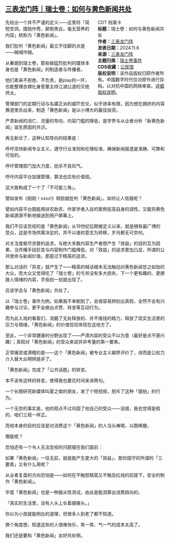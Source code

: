 <!--1731040964000-->
[三表龙门阵｜瑞士卷：如何与黄色新闻共处](https://chinadigitaltimes.net/chinese/712890.html)
------

<div style="width:42%;float:right;padding-left:20px;"><div class="su-spoiler su-spoiler-style-fancy su-spoiler-icon-chevron-circle" data-scroll-offset="0" data-anchor-in-url="no"><div class="su-spoiler-title" tabindex="0" role="button"><span class="su-spoiler-icon"></span>CDT 档案卡</div><div class="su-spoiler-content su-u-clearfix su-u-trim"><strong>标题：</strong>瑞士卷：如何与黄色新闻共处<br><strong>作者：</strong><a href="https://chinadigitaltimes.net/space/三表龙门阵" target="_blank">三表龙门阵</a><br><strong>发表日期：</strong>2024.11.6<br><strong>来源：</strong><a href="https://archive.ph/mt7ZP" target="_blank">三表龙门阵</a><br><strong>主题归类：</strong><a href="https://chinadigitaltimes.net/space/瑞士卷事件" target="_blank">瑞士卷事件</a><br><strong>CDS收藏：</strong><a href="https://chinadigitaltimes.net/space/%E5%85%AC%E6%B0%91%E9%A6%86" target="_blank" rel="noopener">公民馆</a><br><strong>版权说明：</strong>该作品版权归原作者所有。中国数字时代仅对原作进行存档，以对抗中国的网络审查。<a href="https://chinadigitaltimes.net/chinese/copyright">详细版权说明</a>。</div></div></div><p>先给出一个并不严谨的定义——这里将「简短空洞，摆拍作秀，颠倒黑白，毫无营养的内容」统称为「黄色新闻」。</p><p>我们批判「黄色新闻」最立不住脚的点是——贼喊作贼。</p><p>从秦朗到瑞士卷，那些做猛烈批判的媒体本身也是「黄色新闻」的制造者与传播者。</p><p>他们素来不拒绝、不负责，是play的一环，也能整理衣襟化身誓要主持江湖公道的灭绝师太。</p><p>管理部门的定期行动与名媒正派的威吓宏论，似乎效率有限，因为想在拥挤的内容赛道里杀出来，制造「黄色新闻」是以小博大的最佳投资。</p><p>严肃新闻的消亡、流量的导向、内容门槛的降低，是学界与从业者分析「新黄色新闻」滋生原因的共识。</p><p>再无新论了，这种认知导向的结果是：</p><p>呼吁坚持新闻专业主义，遵守行业准则和伦理标准，确保新闻报道是准确、可靠和可信的。</p><p>呼吁管理部门加大力度，扼杀不良风气。</p><p>呼吁内容平台加强管理，算法也应有价值观。</p><p>这大致构成了一个了「不可能三角」。</p><p>譬如发布《刚刚！xxxx!》转脸就批判「黄色新闻」，如何让人信服呢？</p><p>譬如内容平台既能用扶农助农、作家学者入驻的案例拔高自身的调性，又能将黄色新闻源源不断地输送到用户屏幕上。</p><p>我们不应该忽视的是「黄色新闻」从19世纪后期被定义以来，就是拥有最广博的受众，这是市场供需决定的，并不以谁的意志为转移，岁月都无可奈何。</p><p>对关注度极尽贪婪的追求，与绝大多数内容生产者想产生「效益」的目的互为因果，当传播手段巨变与内容制作门槛降低，对「效益」的追求更加凸显，所谓的公共使命与新闻价值，那是过于精英的追求。</p><p>那么对话的「异变」就产生了——精英的喊话根本无法触动对黄色新闻甘之如饴的大众，而大众又觉得吃了「瑞士卷」的亏并没有多大损失，下一个更有趣的、更撩拨人情绪的内容，手指划一划就出现了。</p><p>应该学会与「黄色新闻」共处了。</p><p>以「瑞士卷」事件为例，如果我不幸刷到了，会很容易辨别出真假，全然不会有兴趣参与讨论，更不会做出点赞、转发等互动行为。</p><p>而为此入戏的看客们，消磨了无处释放的、并不值钱的精力，释放了现实生活里的压力与情绪，「黄色新闻」的价值恰恰体现在这地方了。</p><p>至此，一个非常健康的分野出现了——严肃内容的受众不以为意（最好是点不感兴趣）；真假对「黄色新闻」的受众来说并非考量的第一要素。</p><p>正常痛苦或滑稽的是——这个「黄色新闻」被专业主义越界评价了，进而是公权力介入替大众明辨是非了。</p><p>「黄色新闻」完成了「公共话题」的转变。</p><p>本不该有这样的转变，使得我也要花时间来讲两句。</p><p>一个长期研究新媒体叫夏之南的朋友，发了个短视频，怒斥了这种「摆拍」的行为。</p><p>一个无奈的事实是，他的观点不过巩固了他自己的受众——没错，我也觉得是假的，咱们三观一样正。</p><p>而他本身的目的应该是对消费这个「黄色新闻」的人当头棒喝，以图唤醒。</p><p>哪能呢？</p><p>恐怕还有一个令人无法忽视的问题摆在我们面前：</p><p>如果「黄色新闻」一往无前，就是能产生更大的「效益」，那你固守的所谓的「三要素」又有什么用呢？</p><p>从业者复盘的方向恐怕是——如何在不触怒精英又不触及红线的前提下，安全的制作「黄色新闻」。</p><p>毕竟「黄色新闻」也是一种服从性测试，由此是能测算出消费趋向的。</p><p>「真实的生活里，没有人头上长着摄像头。」</p><p>你以为小孩就能明白的道理，但很多人到老了都不知道。</p><p>换个角度想，知道这些的人很难快乐，笑一笑、气一气的成本太高了。</p><p>我们还是要和「黄色新闻」友好共处啊。</p><div class="addtoany_share_save_container addtoany_content addtoany_content_bottom"><div class="a2a_kit a2a_kit_size_32 addtoany_list" data-a2a-url="https://chinadigitaltimes.net/chinese/712890.html" data-a2a-title="三表龙门阵｜瑞士卷：如何与黄色新闻共处"><a class="a2a_button_facebook" href="https://www.addtoany.com/add_to/facebook?linkurl=https%3A%2F%2Fchinadigitaltimes.net%2Fchinese%2F712890.html&amp;linkname=%E4%B8%89%E8%A1%A8%E9%BE%99%E9%97%A8%E9%98%B5%EF%BD%9C%E7%91%9E%E5%A3%AB%E5%8D%B7%EF%BC%9A%E5%A6%82%E4%BD%95%E4%B8%8E%E9%BB%84%E8%89%B2%E6%96%B0%E9%97%BB%E5%85%B1%E5%A4%84" title="Facebook" rel="nofollow noopener" target="_blank"></a><a class="a2a_button_twitter" href="https://www.addtoany.com/add_to/twitter?linkurl=https%3A%2F%2Fchinadigitaltimes.net%2Fchinese%2F712890.html&amp;linkname=%E4%B8%89%E8%A1%A8%E9%BE%99%E9%97%A8%E9%98%B5%EF%BD%9C%E7%91%9E%E5%A3%AB%E5%8D%B7%EF%BC%9A%E5%A6%82%E4%BD%95%E4%B8%8E%E9%BB%84%E8%89%B2%E6%96%B0%E9%97%BB%E5%85%B1%E5%A4%84" title="Twitter" rel="nofollow noopener" target="_blank"></a><a class="a2a_button_telegram" href="https://www.addtoany.com/add_to/telegram?linkurl=https%3A%2F%2Fchinadigitaltimes.net%2Fchinese%2F712890.html&amp;linkname=%E4%B8%89%E8%A1%A8%E9%BE%99%E9%97%A8%E9%98%B5%EF%BD%9C%E7%91%9E%E5%A3%AB%E5%8D%B7%EF%BC%9A%E5%A6%82%E4%BD%95%E4%B8%8E%E9%BB%84%E8%89%B2%E6%96%B0%E9%97%BB%E5%85%B1%E5%A4%84" title="Telegram" rel="nofollow noopener" target="_blank"></a><a class="a2a_button_reddit" href="https://www.addtoany.com/add_to/reddit?linkurl=https%3A%2F%2Fchinadigitaltimes.net%2Fchinese%2F712890.html&amp;linkname=%E4%B8%89%E8%A1%A8%E9%BE%99%E9%97%A8%E9%98%B5%EF%BD%9C%E7%91%9E%E5%A3%AB%E5%8D%B7%EF%BC%9A%E5%A6%82%E4%BD%95%E4%B8%8E%E9%BB%84%E8%89%B2%E6%96%B0%E9%97%BB%E5%85%B1%E5%A4%84" title="Reddit" rel="nofollow noopener" target="_blank"></a><a class="a2a_button_whatsapp" href="https://www.addtoany.com/add_to/whatsapp?linkurl=https%3A%2F%2Fchinadigitaltimes.net%2Fchinese%2F712890.html&amp;linkname=%E4%B8%89%E8%A1%A8%E9%BE%99%E9%97%A8%E9%98%B5%EF%BD%9C%E7%91%9E%E5%A3%AB%E5%8D%B7%EF%BC%9A%E5%A6%82%E4%BD%95%E4%B8%8E%E9%BB%84%E8%89%B2%E6%96%B0%E9%97%BB%E5%85%B1%E5%A4%84" title="WhatsApp" rel="nofollow noopener" target="_blank"></a><a class="a2a_button_email" href="https://www.addtoany.com/add_to/email?linkurl=https%3A%2F%2Fchinadigitaltimes.net%2Fchinese%2F712890.html&amp;linkname=%E4%B8%89%E8%A1%A8%E9%BE%99%E9%97%A8%E9%98%B5%EF%BD%9C%E7%91%9E%E5%A3%AB%E5%8D%B7%EF%BC%9A%E5%A6%82%E4%BD%95%E4%B8%8E%E9%BB%84%E8%89%B2%E6%96%B0%E9%97%BB%E5%85%B1%E5%A4%84" title="Email" rel="nofollow noopener" target="_blank"></a><a class="a2a_button_copy_link" href="https://www.addtoany.com/add_to/copy_link?linkurl=https%3A%2F%2Fchinadigitaltimes.net%2Fchinese%2F712890.html&amp;linkname=%E4%B8%89%E8%A1%A8%E9%BE%99%E9%97%A8%E9%98%B5%EF%BD%9C%E7%91%9E%E5%A3%AB%E5%8D%B7%EF%BC%9A%E5%A6%82%E4%BD%95%E4%B8%8E%E9%BB%84%E8%89%B2%E6%96%B0%E9%97%BB%E5%85%B1%E5%A4%84" title="Copy Link" rel="nofollow noopener" target="_blank"></a><a class="a2a_dd addtoany_share_save addtoany_share" href="https://www.addtoany.com/share"></a></div></div>
